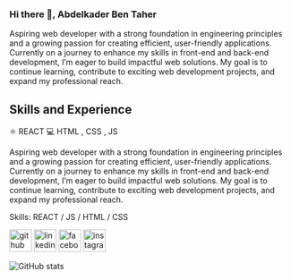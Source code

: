 ### Hi there 👋, Abdelkader Ben Taher

Aspiring web developer with a strong foundation in engineering principles and a growing passion for creating efficient, user-friendly applications.
Currently on a journey to enhance my skills in front-end and back-end development, I’m eager to build impactful web solutions.
My goal is to continue learning, contribute to exciting web development projects, and expand my professional reach.

## Skills and Experience
⚛️ REACT
💻 HTML , CSS , JS

Aspiring web developer with a strong foundation in engineering principles and a growing passion for creating efficient, user-friendly applications. Currently on a journey to enhance my skills in front-end and back-end development, I’m eager to build impactful web solutions. My goal is to continue learning, contribute to exciting web development projects, and expand my professional reach.

Skills: REACT / JS / HTML / CSS




[<img src='https://cdn.jsdelivr.net/npm/simple-icons@3.0.1/icons/github.svg' alt='github' height='40'>](https://github.com/Abdelkader-G2)  [<img src='https://cdn.jsdelivr.net/npm/simple-icons@3.0.1/icons/linkedin.svg' alt='linkedin' height='40'>](https://www.linkedin.com/in/abdelkader-bentaher-559724335/)  [<img src='https://cdn.jsdelivr.net/npm/simple-icons@3.0.1/icons/facebook.svg' alt='facebook' height='40'>](https://www.facebook.com/abdelkader.bentaher.9)  [<img src='https://cdn.jsdelivr.net/npm/simple-icons@3.0.1/icons/instagram.svg' alt='instagram' height='40'>](https://www.instagram.com/bentaherabdelkader/)  

![GitHub stats](https://github-readme-stats.vercel.app/api?username=Abdelkader-G2&show_icons=true)  

